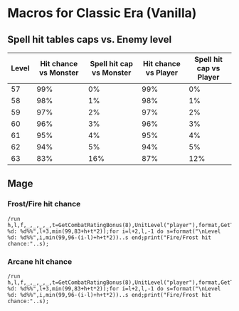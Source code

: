 # Macros for Classic Era (Vanilla)

## Spell hit tables caps vs. Enemy level
| Level | Hit chance vs Monster | Spell hit cap vs Monster | Hit chance vs Player | Spell hit cap vs Player |
| ----- | ----                  | -----------              | --------             | ------------------      |
|  57   | 99%                   | 0%                       | 99%                  | 0%                      |
|  58   | 98%                   | 1%                       | 98%                  | 1%                      |
|  59   | 97%                   | 2%                       | 97%                  | 2%                      |
|  60   | 96%                   | 3%                       | 96%                  | 3%                      |
|  61   | 95%                   | 4%                       | 95%                  | 4%                      |
|  62   | 94%                   | 5%                       | 94%                  | 5%                      |
|  63   | 83%                   | 16%                      | 87%                  | 12%                     |

## Mage
### Frost/Fire hit chance
```
/run h,l,f,_,_,_,_,t=GetCombatRatingBonus(8),UnitLevel("player"),format,GetTalentInfo(3,3);s=f("\nLevel %d: %d%%",l+3,min(99,83+h+t*2));for i=l+2,l,-1 do s=format("\nLevel %d: %d%%",i,min(99,96-(i-l)+h+t*2))..s end;print("Fire/Frost hit chance:"..s);
```

### Arcane hit chance
```
/run h,l,f,_,_,_,_,t=GetCombatRatingBonus(8),UnitLevel("player"),format,GetTalentInfo(1,2);s=f("\nLevel %d: %d%%",l+3,min(99,83+h+t*2));for i=l+2,l,-1 do s=format("\nLevel %d: %d%%",i,min(99,96-(i-l)+h+t*2))..s end;print("Fire/Frost hit chance:"..s);
```
